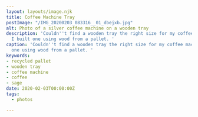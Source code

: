 ```yaml
---
layout: layouts/image.njk
title: Coffee Machine Tray
postImage: "/IMG_20200203_083316__01_dbejxb.jpg"
alt: Photo of a silver coffee machine on a wooden tray
description: 'Couldn''t find a wooden tray the right size for my coffee machine so
  I built one using wood from a pallet. '
caption: 'Couldn''t find a wooden tray the right size for my coffee machine so I built
  one using wood from a pallet. '
keywords:
- recycled pallet
- wooden tray
- coffee machine
- coffee
- sage
date: 2020-02-03T00:00:00Z
tags:
  - photos

---
```

